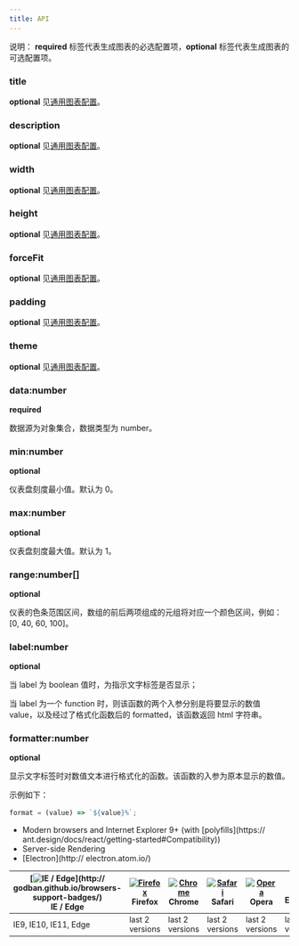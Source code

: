 ```yaml
---
title: API
---
```


说明： **required** 标签代表生成图表的必选配置项，**optional** 标签代表生成图表的可选配置项。

### title

**optional** 见[通用图表配置](../../../../zh/docs/manual/general-config#title)。

### description

**optional** 见[通用图表配置](../../../../zh/docs/manual/general-config#description)。

### width

**optional** 见[通用图表配置](../../../../zh/docs/manual/general-config#width)。

### height

**optional** 见[通用图表配置](../../../../zh/docs/manual/general-config#height)。

### forceFit

**optional** 见[通用图表配置](../../../../zh/docs/manual/general-config#forceFit)。

### padding

**optional** 见[通用图表配置](../../../../zh/docs/manual/general-config#padding)。

### theme

**optional** 见[通用图表配置](../../../../zh/docs/manual/general-config#theme)。

### data:number

**required**

数据源为对象集合，数据类型为 number。

### min:number

**optional**

仪表盘刻度最小值。默认为 0。

### max:number

**optional**

仪表盘刻度最大值。默认为 1。

### range:number[]

**optional**

仪表的色条范围区间，数组的前后两项组成的元组将对应一个颜色区间，例如：[0, 40, 60, 100]。

### label:number

**optional**

当 label 为 boolean 值时，为指示文字标签是否显示；

当 label 为一个 function 时，则该函数的两个入参分别是将要显示的数值 value，以及经过了格式化函数后的 formatted，该函数返回 html 字符串。

### formatter:number

**optional**

显示文字标签时对数值文本进行格式化的函数。该函数的入参为原本显示的数值。

示例如下：

```typescript
format = (value) => `${value}%`;
```

- Modern browsers and Internet Explorer 9+ (with [polyfills](https:// ant.design/docs/react/getting-started#Compatibility))
- Server-side Rendering
- [Electron](http:// electron.atom.io/)

| [<img src="https://raw.githubusercontent.com/alrra/browser-logos/master/src/edge/edge_48x48.png" alt="IE / Edge" width="24px" height="24px" />](http:// godban.github.io/browsers-support-badges/)</br>IE / Edge | [<img src="https://raw.githubusercontent.com/alrra/browser-logos/master/src/firefox/firefox_48x48.png" alt="Firefox" width="24px" height="24px" />](http://godban.github.io/browsers-support-badges/)</br>Firefox | [<img src="https://raw.githubusercontent.com/alrra/browser-logos/master/src/chrome/chrome_48x48.png" alt="Chrome" width="24px" height="24px" />](http://godban.github.io/browsers-support-badges/)</br>Chrome | [<img src="https://raw.githubusercontent.com/alrra/browser-logos/master/src/safari/safari_48x48.png" alt="Safari" width="24px" height="24px" />](http://godban.github.io/browsers-support-badges/)</br>Safari | [<img src="https://raw.githubusercontent.com/alrra/browser-logos/master/src/opera/opera_48x48.png" alt="Opera" width="24px" height="24px" />](http://godban.github.io/browsers-support-badges/)</br>Opera | [<img src="https://raw.githubusercontent.com/alrra/browser-logos/master/src/electron/electron_48x48.png" alt="Electron" width="24px" height="24px" />](http://godban.github.io/browsers-support-badges/)</br>Electron |
| ---------------------------------------------------------------------------------------------------------------------------------------------------------------------------------------------------------------- | ----------------------------------------------------------------------------------------------------------------------------------------------------------------------------------------------------------------- | ------------------------------------------------------------------------------------------------------------------------------------------------------------------------------------------------------------- | ------------------------------------------------------------------------------------------------------------------------------------------------------------------------------------------------------------- | --------------------------------------------------------------------------------------------------------------------------------------------------------------------------------------------------------- | --------------------------------------------------------------------------------------------------------------------------------------------------------------------------------------------------------------------- |
| IE9, IE10, IE11, Edge                                                                                                                                                                                            | last 2 versions                                                                                                                                                                                                   | last 2 versions                                                                                                                                                                                               | last 2 versions                                                                                                                                                                                               | last 2 versions                                                                                                                                                                                           | last 2 versions                                                                                                                                                                                                       |
